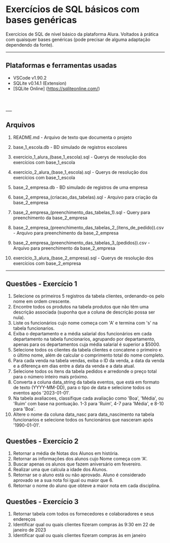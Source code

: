 # Exercícios de SQL básicos com bases genéricas #

Exercícios de SQL de nível básico da plataforma Alura.
Voltados à prática com quaisquer bases genéricas (pode precisar de alguma adaptação dependendo da fonte).

___

## Plataformas e ferramentas usadas

- VSCode v1.90.2
- SQLite v0.14.1 (Extension)
- [SQLite Online] (https://sqliteonline.com/)
<br>
<br>
___

## Arquivos

1. README.md    - Arquivo de texto que documenta o projeto

2. base_1_escola.db                         - BD simulado de registros escolares
3. exercicio_1_alura_(base_1_escola).sql    - Querys de resolução dos exercícios com base_1_escola
4. exercicio_2_alura_(base_1_escola).sql    - Querys de resolução dos exercícios com base_1_escola

5. base_2_empresa.db                                                    - BD simulado de registros de uma empresa
6. base_2_empresa_(criacao_das_tabelas).sql                             - Arquivo para criação da base_2_empresa
7. base_2_empresa_(preenchimento_das_tabelas_1).sql                     - Query para preenchimento da base_2_empresa
8. base_2_empresa_(preenchimento_das_tabelas_2_(itens_de_pedido)).csv   - Arquivo para preenchimento da base_2_empresa
9. base_2_empresa_(preenchimento_das_tabelas_3_(pedidos)).csv           - Arquivo para preenchimento da base_2_empresa
10. exercicio_3_alura_(base_2_empresa).sql                              - Querys de resolução dos exercícios com base_2_empresa

___

## Questões - Exercício 1

1. Selecione os primeiros 5 registros da tabela clientes, ordenando-os pelo nome em ordem crescente.
2. Encontre todos os produtos na tabela produtos que não têm uma descrição associada (suponha que a coluna de descrição possa ser nula).
3. Liste os funcionários cujo nome começa com 'A' e termina com 's' na tabela funcionarios.
4. Exiba o departamento e a média salarial dos funcionários em cada departamento na tabela funcionarios, agrupando por departamento, apenas para os departamentos cuja média salarial é superior a $5000.
5. Selecione todos os clientes da tabela clientes e concatene o primeiro e o último nome, além de calcular o comprimento total do nome completo.
6. Para cada venda na tabela vendas, exiba o ID da venda, a data da venda e a diferença em dias entre a data da venda e a data atual.
7. Selecione todos os itens da tabela pedidos e arredonde o preço total para o número inteiro mais próximo.
8. Converta a coluna data_string da tabela eventos, que está em formato de texto (YYYY-MM-DD), para o tipo de data e selecione todos os eventos após '2023-01-01'.
9. Na tabela avaliacoes, classifique cada avaliação como 'Boa', 'Média', ou 'Ruim' com base na pontuação. 1-3 para 'Ruim', 4-7 para 'Média', e 8-10 para 'Boa'.
10. Altere o nome da coluna data_nasc para data_nascimento na tabela funcionarios e selecione todos os funcionários que nasceram após '1990-01-01'.

## Questões - Exercício 2

1. Retornar a média de Notas dos Alunos em história.
2. Retornar as informações dos alunos cujo Nome começa com 'A'.
3. Buscar apenas os alunos que fazem aniversário em fevereiro.
4. Realizar uma que calcula a idade dos Alunos.
5. Retornar se o aluno está ou não aprovado. Aluno é considerado aprovado se a sua nota foi igual ou maior que 6.
6. Retornar o nome do aluno que obteve a maior nota em cada disciplina.

## Questões - Exercício 3

1. Retornar tabela com todos os fornecedores e colaboradores e seus endereços
2. Identificar qual ou quais clientes fizeram compras às 9:30 em 22 de janeiro de 2023
3. Identificar qual ou quais clientes fizeram compras às em janeiro
